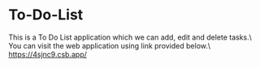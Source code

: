 # To-Do-List
This is a To Do List application which we can add, edit and delete tasks.\\
You can visit the web application using link provided below.\\
https://4sjnc9.csb.app/
